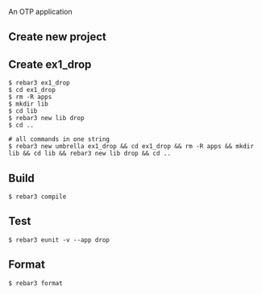 An OTP application

Create new project
----	
Create ex1_drop
----	
	$ rebar3 ex1_drop
	$ cd ex1_drop
	$ rm -R apps
	$ mkdir lib
	$ cd lib
	$ rebar3 new lib drop
	$ cd ..
	
	# all commands in one string
	$ rebar3 new umbrella ex1_drop && cd ex1_drop && rm -R apps && mkdir lib && cd lib && rebar3 new lib drop && cd ..

Build
-----
	$ rebar3 compile

Test
-----
	$ rebar3 eunit -v --app drop
	
Format
-----
	$ rebar3 format